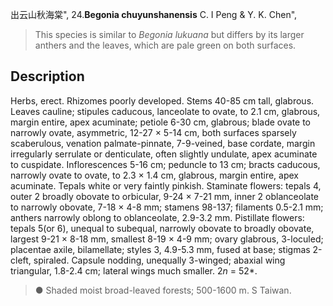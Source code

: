 出云山秋海棠",
24.**Begonia chuyunshanensis** C. I Peng & Y. K. Chen",

> This species is similar to *Begonia lukuana* but differs by its larger anthers and the leaves, which are pale green on both surfaces.

## Description
Herbs, erect. Rhizomes poorly developed. Stems 40-85 cm tall, glabrous. Leaves cauline; stipules caducous, lanceolate to ovate, to 2.1 cm, glabrous, margin entire, apex acuminate; petiole 6-30 cm, glabrous; blade ovate to narrowly ovate, asymmetric, 12-27 × 5-14 cm, both surfaces sparsely scaberulous, venation palmate-pinnate, 7-9-veined, base cordate, margin irregularly serrulate or denticulate, often slightly undulate, apex acuminate to cuspidate. Inflorescences 5-16 cm; peduncle to 13 cm; bracts caducous, narrowly ovate to ovate, to 2.3 × 1.4 cm, glabrous, margin entire, apex acuminate. Tepals white or very faintly pinkish. Staminate flowers: tepals 4, outer 2 broadly obovate to orbicular, 9-24 × 7-21 mm, inner 2 oblanceolate to narrowly obovate, 7-18 × 4-8 mm; stamens 98-137; filaments 0.5-2.1 mm; anthers narrowly oblong to oblanceolate, 2.9-3.2 mm. Pistillate flowers: tepals 5(or 6), unequal to subequal, narrowly obovate to broadly obovate, largest 9-21 × 8-18 mm, smallest 8-19 × 4-9 mm; ovary glabrous, 3-loculed; placentae axile, bilamellate; styles 3, 4.9-5.3 mm, fused at base; stigmas 2-cleft, spiraled. Capsule nodding, unequally 3-winged; abaxial wing triangular, 1.8-2.4 cm; lateral wings much smaller. 2*n* = 52*.

> ● Shaded moist broad-leaved forests; 500-1600 m. S Taiwan.
